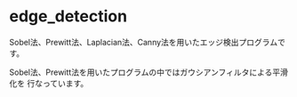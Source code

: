 # edge_detection
Sobel法、Prewitt法、Laplacian法、Canny法を用いたエッジ検出プログラムです。

Sobel法、Prewitt法を用いたプログラムの中ではガウシアンフィルタによる平滑化を
行なっています。
